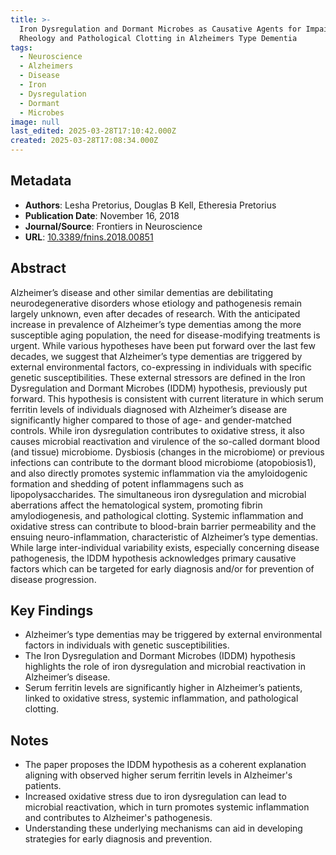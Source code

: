 ```yaml
---
title: >-
  Iron Dysregulation and Dormant Microbes as Causative Agents for Impaired Blood
  Rheology and Pathological Clotting in Alzheimers Type Dementia
tags:
  - Neuroscience
  - Alzheimers
  - Disease
  - Iron
  - Dysregulation
  - Dormant
  - Microbes
image: null
last_edited: 2025-03-28T17:10:42.000Z
created: 2025-03-28T17:08:34.000Z
---
```


## Metadata
- **Authors**: Lesha Pretorius, Douglas B Kell, Etheresia Pretorius
- **Publication Date**: November 16, 2018
- **Journal/Source**: Frontiers in Neuroscience
- **URL**: [10.3389/fnins.2018.00851](https://doi.org/10.3389/fnins.2018.00851)

## Abstract
Alzheimer’s disease and other similar dementias are debilitating neurodegenerative disorders whose etiology and pathogenesis remain largely unknown, even after decades of research. With the anticipated increase in prevalence of Alzheimer’s type dementias among the more susceptible aging population, the need for disease-modifying treatments is urgent. While various hypotheses have been put forward over the last few decades, we suggest that Alzheimer’s type dementias are triggered by external environmental factors, co-expressing in individuals with specific genetic susceptibilities. These external stressors are defined in the Iron Dysregulation and Dormant Microbes (IDDM) hypothesis, previously put forward. This hypothesis is consistent with current literature in which serum ferritin levels of individuals diagnosed with Alzheimer’s disease are significantly higher compared to those of age- and gender-matched controls. While iron dysregulation contributes to oxidative stress, it also causes microbial reactivation and virulence of the so-called dormant blood (and tissue) microbiome. Dysbiosis (changes in the microbiome) or previous infections can contribute to the dormant blood microbiome (atopobiosis1), and also directly promotes systemic inflammation via the amyloidogenic formation and shedding of potent inflammagens such as lipopolysaccharides. The simultaneous iron dysregulation and microbial aberrations affect the hematological system, promoting fibrin amylodiogenesis, and pathological clotting. Systemic inflammation and oxidative stress can contribute to blood-brain barrier permeability and the ensuing neuro-inflammation, characteristic of Alzheimer’s type dementias. While large inter-individual variability exists, especially concerning disease pathogenesis, the IDDM hypothesis acknowledges primary causative factors which can be targeted for early diagnosis and/or for prevention of disease progression.

## Key Findings
- Alzheimer’s type dementias may be triggered by external environmental factors in individuals with genetic susceptibilities.
- The Iron Dysregulation and Dormant Microbes (IDDM) hypothesis highlights the role of iron dysregulation and microbial reactivation in Alzheimer’s disease.
- Serum ferritin levels are significantly higher in Alzheimer’s patients, linked to oxidative stress, systemic inflammation, and pathological clotting.

## Notes
- The paper proposes the IDDM hypothesis as a coherent explanation aligning with observed higher serum ferritin levels in Alzheimer's patients.
- Increased oxidative stress due to iron dysregulation can lead to microbial reactivation, which in turn promotes systemic inflammation and contributes to Alzheimer's pathogenesis.
- Understanding these underlying mechanisms can aid in developing strategies for early diagnosis and prevention.
